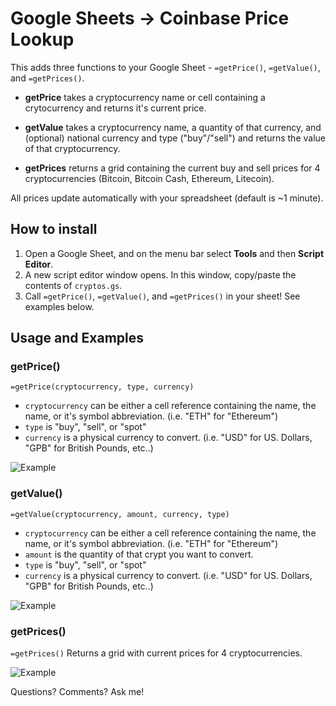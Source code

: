 # Google Sheets -> Coinbase Price Lookup

This adds three functions to your Google Sheet - `=getPrice()`, `=getValue()`, and `=getPrices()`. 
   
- **getPrice** takes a cryptocurrency name or cell containing a crytocurrency and returns it's current price.
   
- **getValue** takes a cryptocurrency name, a quantity of that currency, and (optional) national currency and type ("buy"/"sell") and returns the value of that cryptocurrency.
   
- **getPrices** returns a grid containing the current buy and sell prices for 4 cryptocurrencies (Bitcoin, Bitcoin Cash, Ethereum, Litecoin). 

All prices update automatically with your spreadsheet (default is ~1 minute).

## How to install
1. Open a Google Sheet, and on the menu bar select **Tools** and then **Script Editor**.
2. A new script editor window opens. In this window, copy/paste the contents of `cryptos.gs`. 
3. Call `=getPrice()`, `=getValue()`, and `=getPrices()` in your sheet! See examples below.

## Usage and Examples

### getPrice()
`=getPrice(cryptocurrency, type, currency)`
- `cryptocurrency` can be either a cell reference containing the name, the name, or it's symbol abbreviation. (i.e. "ETH" for "Ethereum")
- `type` is "buy", "sell", or "spot"
- `currency` is a physical currency to convert. (i.e. "USD" for US. Dollars, "GPB" for British Pounds, etc..)

![Example](https://media.giphy.com/media/3ohc11hACQzdznSDKw/giphy.gif)


### getValue()
`=getValue(cryptocurrency, amount, currency, type)`
- `cryptocurrency` can be either a cell reference containing the name, the name, or it's symbol abbreviation. (i.e. "ETH" for "Ethereum")
- `amount` is the quantity of that crypt you want to convert.
- `type` is "buy", "sell", or "spot"
- `currency` is a physical currency to convert. (i.e. "USD" for US. Dollars, "GPB" for British Pounds, etc..)

![Example](https://media.giphy.com/media/xULW8lDLCoYeUhPaZq/giphy.gif)


### getPrices()
`=getPrices()`
Returns a grid with current prices for 4 cryptocurrencies.

![Example](https://media.giphy.com/media/l49JNr1bqtEZ0qcYU/giphy.gif)

Questions? Comments? Ask me!
